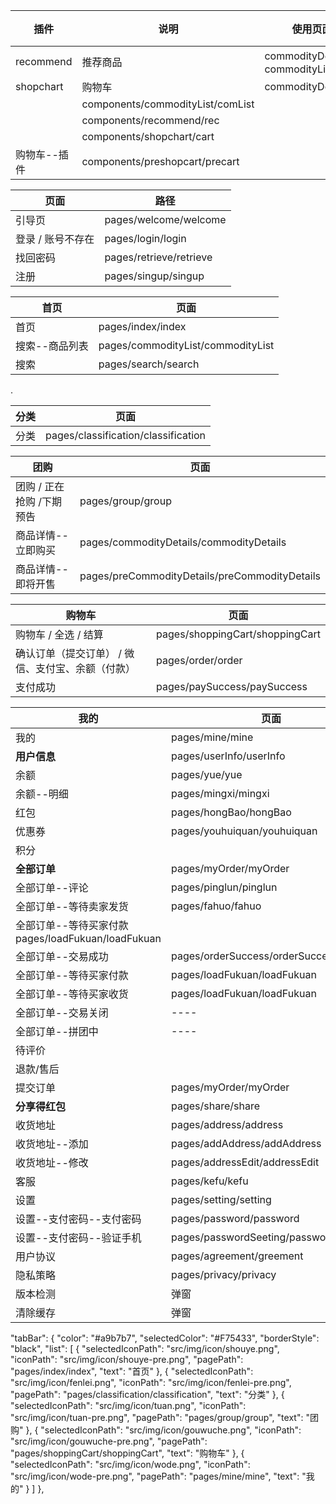 

|插件|说明|使用页面|参数|
|---|---|---|---|
|recommend|推荐商品|commodityDetails、commodityList
|shopchart|购物车|commodityDetails
|  |components/commodityList/comList|
|  |components/recommend/rec|
|  |components/shopchart/cart|
| 购物车--插件 |components/preshopcart/precart|






|页面|路径|
|---|---|
| 引导页 |pages/welcome/welcome|
| 登录 / 账号不存在 | pages/login/login |
| 找回密码 | pages/retrieve/retrieve |
| 注册 | pages/singup/singup |



|首页|页面|
|---|---|
| 首页 |pages/index/index|
| 搜索--商品列表 |pages/commodityList/commodityList|
| 搜索 |pages/search/search|



. 

|分类|页面|
|----|----|
| 分类 |pages/classification/classification|



|团购|页面|
|----|----|
| 团购 / 正在抢购 /下期预告 |pages/group/group|
| 商品详情--立即购买 |pages/commodityDetails/commodityDetails|
| 商品详情--即将开售 |pages/preCommodityDetails/preCommodityDetails|





|购物车|页面|
|----|----|
| 购物车 / 全选 / 结算 |pages/shoppingCart/shoppingCart|
| 确认订单（提交订单） / 微信、支付宝、余额（付款） | pages/order/order |
| 支付成功 |pages/paySuccess/paySuccess|



|我的|页面|
|----|----|
| 我的 |pages/mine/mine|
| **用户信息** |pages/userInfo/userInfo|
| 余额 |pages/yue/yue|
| 余额--明细 |pages/mingxi/mingxi|
| 红包 |pages/hongBao/hongBao|
| 优惠券 |pages/youhuiquan/youhuiquan|
| 积分 |  |
| **全部订单** |pages/myOrder/myOrder|
| 全部订单--评论 |pages/pinglun/pinglun|
| 全部订单--等待卖家发货 |pages/fahuo/fahuo|
| 全部订单--等待买家付款 pages/loadFukuan/loadFukuan
| 全部订单--交易成功 | pages/orderSuccess/orderSuccess
| 全部订单--等待买家付款 | pages/loadFukuan/loadFukuan
| 全部订单--等待买家收货 | pages/loadFukuan/loadFukuan
| 全部订单--交易关闭 |----|
| 全部订单--拼团中 |----|
| 待评价 | |
| 退款/售后 | |
| 提交订单 |pages/myOrder/myOrder|
| **分享得红包** |pages/share/share|
| 收货地址 |pages/address/address|
| 收货地址--添加 |pages/addAddress/addAddress|
| 收货地址--修改 |pages/addressEdit/addressEdit|
| 客服 |pages/kefu/kefu|
| 设置 |pages/setting/setting|
| 设置--支付密码--支付密码 |pages/password/password|
| 设置--支付密码--验证手机 |pages/passwordSeeting/passwordSeeting|
| 用户协议 |pages/agreement/greement|
| 隐私策略 | pages/privacy/privacy |
| 版本检测 | 弹窗 |
| 清除缓存 | 弹窗 |





  "tabBar": {
    "color": "#a9b7b7",
    "selectedColor": "#F75433",
    "borderStyle": "black",
    "list": [
      {
        "selectedIconPath": "src/img/icon/shouye.png",
        "iconPath": "src/img/icon/shouye-pre.png",
        "pagePath": "pages/index/index",
        "text": "首页"
      },
      {
        "selectedIconPath": "src/img/icon/fenlei.png",
        "iconPath": "src/img/icon/fenlei-pre.png",
        "pagePath": "pages/classification/classification",
        "text": "分类"
      },
      {
        "selectedIconPath": "src/img/icon/tuan.png",
        "iconPath": "src/img/icon/tuan-pre.png",
        "pagePath": "pages/group/group",
        "text": "团购"
      },
      {
        "selectedIconPath": "src/img/icon/gouwuche.png",
        "iconPath": "src/img/icon/gouwuche-pre.png",
        "pagePath": "pages/shoppingCart/shoppingCart",
        "text": "购物车"
      },
      {
        "selectedIconPath": "src/img/icon/wode.png",
        "iconPath": "src/img/icon/wode-pre.png",
        "pagePath": "pages/mine/mine",
        "text": "我的"
      }
    ]
  },